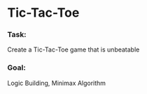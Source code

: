 # Tic-Tac-Toe

<h3>Task: </h3>
Create a Tic-Tac-Toe game that is unbeatable<br/>

<h3>Goal: </h3>
Logic Building, Minimax Algorithm